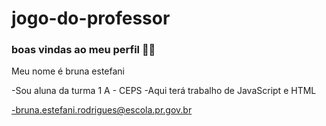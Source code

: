 # jogo-do-professor
### boas vindas ao meu perfil 🧑‍🎓
Meu nome é bruna estefani

-Sou aluna da turma 1 A - CEPS
-Aqui terá trabalho de JavaScript e HTML

-bruna.estefani.rodrigues@escola.pr.gov.br
